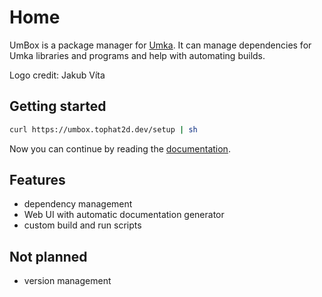# Home

UmBox is a package manager for [Umka](https://github.com/vtereshkov/umka-lang).
It can manage dependencies for Umka libraries and programs and help with
automating builds.

Logo credit: Jakub Víta

## Getting started

```sh
curl https://umbox.tophat2d.dev/setup | sh
```

Now you can continue by reading the [documentation](/static/docs/index.md).

## Features

- dependency management
- Web UI with automatic documentation generator
- custom build and run scripts

## Not planned

- version management
